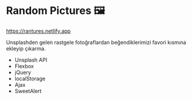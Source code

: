 # Random Pictures 🖼
https://rantures.netlify.app

Unsplashden gelen rastgele fotoğraflardan beğendiklerimizi favori kısmına ekleyip çıkarma.

* Unsplash API
* Flexbox
* jQuery
* localStorage
* Ajax
* SweetAlert
